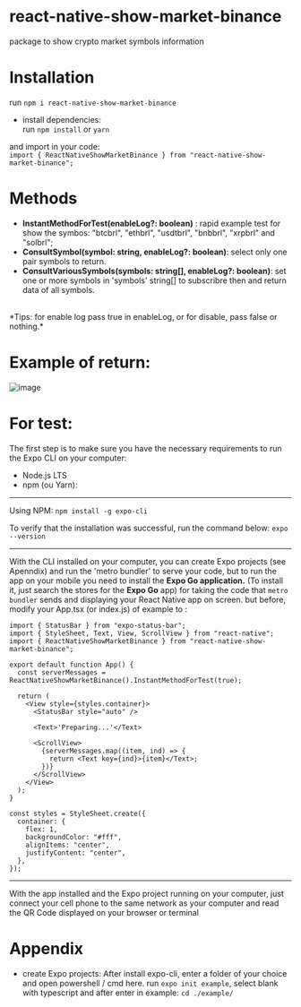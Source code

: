 # react-native-show-market-binance
package to  show crypto market symbols information

Installation
====
 run ```npm i react-native-show-market-binance```
- install dependencies: <br />
run ```npm install``` or ```yarn``` <br />

and import in your code: <br />
``import { ReactNativeShowMarketBinance } from "react-native-show-market-binance";``

Methods
===
- **InstantMethodForTest(enableLog?: boolean)** : rapid example test for show the symbos: "btcbrl",  "ethbrl",  "usdtbrl",  "bnbbrl",  "xrpbrl" and  "solbrl";
- **ConsultSymbol(symbol: string, enableLog?: boolean)**: select only one pair symbols to return.
- **ConsultVariousSymbols(symbols: string[], enableLog?: boolean)**: set one or more symbols in 'symbols' string[] to subscribre then and return data of all symbols.
<br/>
*Tips: for enable log pass true in enableLog, or for disable, pass false or nothing.*
<br/>

Example of return: 
====

![image](https://user-images.githubusercontent.com/65621610/168016468-74324647-0484-4cac-979f-00bba1eb8dda.png)


For test:
====

The first step is to make sure you have the necessary requirements to run the Expo CLI on your computer:
- Node.js LTS
- npm (ou Yarn): 

---
Using NPM:
``npm install -g expo-cli``

To verify that the installation was successful, run the command below:
```expo --version```

---
With the CLI installed on your computer, you can create Expo projects (see Apenndix) and run the 'metro bundler' to serve your code, but to run the app on your mobile you need to install the **Expo Go application.** (To install it, just search the stores for the **Expo Go** app) for taking the code that `metro bundler` sends and displaying your React Native app on screen. but before, modify your App.tsx (or index.js) of example to :
````
import { StatusBar } from "expo-status-bar";
import { StyleSheet, Text, View, ScrollView } from "react-native";
import { ReactNativeShowMarketBinance } from "react-native-show-market-binance";

export default function App() {
  const serverMessages = ReactNativeShowMarketBinance().InstantMethodForTest(true);

  return (
    <View style={styles.container}>
      <StatusBar style="auto" />

      <Text>'Preparing...'</Text>

      <ScrollView>
        {serverMessages.map((item, ind) => {
          return <Text key={ind}>{item}</Text>;
        })}
      </ScrollView>
    </View>
  );
}

const styles = StyleSheet.create({
  container: {
    flex: 1,
    backgroundColor: "#fff",
    alignItems: "center",
    justifyContent: "center",
  },
});
````



----

With the app installed and the Expo project running on your computer, just connect your cell phone to the same network as your computer and read the QR Code displayed on your browser or terminal

Appendix
===
- create Expo projects:
After install expo-cli, enter a folder of your choice and open powershell / cmd here.
run ```expo init example```, select blank with typescript and after enter in example: ```cd ./example/```



